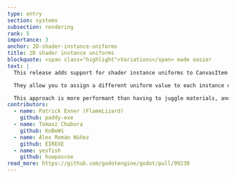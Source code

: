 ```yaml
---
type: entry
section: systems
subsection: rendering
rank: 5
importance: 3
anchor: 2D-shader-instance-uniforms
title: 2D shader instance uniforms
blockquote: <span class="highlight">Variations</span> made easier
text: |
  This release adds support for shader instance uniforms to CanvasItem shaders.

  They allow you to assign a different uniform value to each instance of the item, instead of having to compile two separate shaders to achieve this.

  This approach is more performant than having to juggle materials, and does not break batching.
contributors:
  - name: Patrick Exner (FlameLizard)
    github: paddy-exe
  - name: Tomasz Chabora
    github: KoBeWi
  - name: Álex Román Núñez
    github: EIREXE
  - name: yesfish
    github: huwpascoe
read_more: https://github.com/godotengine/godot/pull/99230
---
```

